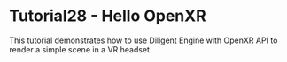 # Tutorial28 - Hello OpenXR

This tutorial demonstrates how to use Diligent Engine with OpenXR API to render a simple scene in a VR headset.
